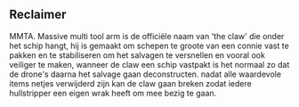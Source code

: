## Reclaimer


MMTA. Massive multi tool arm is de officiële naam van 'the claw' die onder het schip hangt, hij is gemaakt om schepen te groote van een connie vast te pakken en te stabiliseren om het salvagen te versnellen en vooral ook veiliger te maken, wanneer de claw een schip vastpakt is het normaal zo dat de drone's daarna het salvage gaan deconstructen. nadat alle waardevole items netjes verwijderd zijn kan de claw gaan breken zodat iedere hullstripper een eigen wrak heeft om mee bezig te gaan.